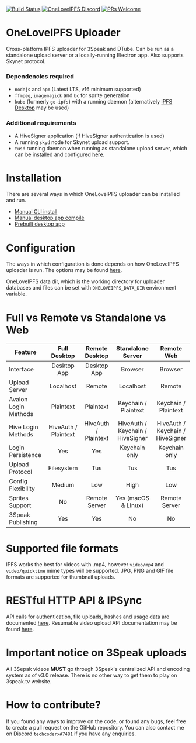 [![Build Status](https://travis-ci.org/oneloveipfs/ipfsVideoUploader.svg?branch=master)](https://travis-ci.org/oneloveipfs/ipfsVideoUploader)
[![OneLoveIPFS Discord](https://img.shields.io/discord/956143542391169055.svg?logo=discord)](https://discord.gg/ZWj5NqaBeF)
[![PRs Welcome](https://img.shields.io/badge/PRs-welcome-brightgreen.svg?style=flat-square)](http://makeapullrequest.com)

# OneLoveIPFS Uploader

Cross-platform IPFS uploader for 3Speak and DTube. Can be run as a standalone upload server or a locally-running Electron app. Also supports Skynet protocol.

### Dependencies required

* `nodejs` and `npm` (Latest LTS, v16 minimum supported)
* `ffmpeg`, `imagemagick` and `bc` for sprite generation
* `kubo` (formerly `go-ipfs`) with a running daemon (alternatively [IPFS Desktop](https://github.com/ipfs-shipyard/ipfs-desktop) may be used)

### Additional requirements

* A HiveSigner application (if HiveSigner authentication is used)
* A running `skyd` node for Skynet upload support.
* `tusd` running daemon when running as standalone upload server, which can be installed and configured [here](https://github.com/oneloveipfs/ipfsVideoUploader/blob/master/docs/ResumableUploads.md#server-installation).

# Installation

There are several ways in which OneLoveIPFS uploader can be installed and run.

* [Manual CLI install](https://github.com/oneloveipfs/ipfsVideoUploader/blob/master/docs/Installation.md)
* [Manual desktop app compile](https://github.com/oneloveipfs/ipfsVideoUploader/blob/master/docs/Compile.md)
* [Prebuilt desktop app](https://github.com/oneloveipfs/ipfsVideoUploader/releases)

# Configuration

The ways in which configuration is done depends on how OneLoveIPFS uploader is run. The options may be found [here](https://github.com/oneloveipfs/ipfsVideoUploader/blob/master/docs/ConfigDocs.md).

OneLoveIPFS data dir, which is the working directory for uploader databases and files can be set with `ONELOVEIPFS_DATA_DIR` environment variable.

# Full vs Remote vs Standalone vs Web

|Feature|Full Desktop|Remote Desktop|Standalone Server|Remote Web|
|-|:-:|:-:|:-:|:-:|
|Interface|Desktop App|Desktop App|Browser|Browser|
|Upload Server|Localhost|Remote|Localhost|Remote|
|Avalon Login Methods|Plaintext|Plaintext|Keychain / Plaintext|Keychain / Plaintext|
|Hive Login Methods|HiveAuth / Plaintext|HiveAuth / Plaintext|HiveAuth / Keychain / HiveSigner|HiveAuth / Keychain / HiveSigner|
|Login Persistence|Yes|Yes|Keychain only|Keychain only|
|Upload Protocol|Filesystem|Tus|Tus|Tus|
|Config Flexibility|Medium|Low|High|Low|
|Sprites Support|No|Remote Server|Yes (macOS & Linux)|Remote Server|
|3Speak Publishing|Yes|Yes|No|No|

# Supported file formats

IPFS works the best for videos with .mp4, however `video/mp4` and `video/quicktime` mime types will be supported. JPG, PNG and GIF file formats are supported for thumbnail uploads.

# RESTful HTTP API & IPSync

API calls for authentication, file uploads, hashes and usage data are documented [here](https://github.com/oneloveipfs/ipfsVideoUploader/blob/master/docs/API.md). Resumable video upload API documentation may be found [here](https://github.com/oneloveipfs/ipfsVideoUploader/blob/master/docs/ResumableUploads.md).

# Important notice on 3Speak uploads

All 3Sepak videos **MUST** go through 3Speak's centralized API and encoding system as of v3.0 release. There is no other way to get them to play on 3speak.tv website.

# How to contribute?

If you found any ways to improve on the code, or found any bugs, feel free to create a pull request on the GitHub repository. You can also contact me on Discord `techcoderx#7481` if you have any enquiries.